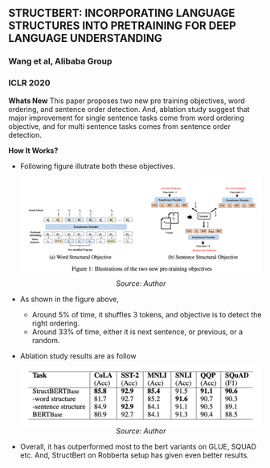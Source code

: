 ## STRUCTBERT: INCORPORATING LANGUAGE STRUCTURES INTO PRETRAINING FOR DEEP LANGUAGE UNDERSTANDING
### Wang et al, Alibaba Group
### ICLR 2020

**Whats New** This paper proposes two new pre training objectives, word ordering, and sentence order detection. And, ablation study suggest that major improvement for single sentence tasks come from word ordering objective, and for multi sentence tasks comes from sentence order detection.

**How It Works?**
* Following figure illutrate both these objectives.
    <p align="center">
        <img width=600 src="images/structbert_objectives.png">
        <em>Source: Author</em>
        </p>

* As shown in the figure above, 
    * Around 5% of time, it shuffles 3 tokens, and objective is to detect the right ordering.
    * Around 33% of time, either it is next sentence, or previous, or a random.

* Ablation study results are as follow
    <p align="center">
        <img width=600 src="images/structbert_ablation.png">
        <em>Source: Author</em>
        </p>

* Overall, it has outperformed most to the bert variants on GLUE, SQUAD etc. And, StructBert on Robberta setup has given even better results.


